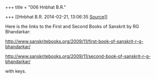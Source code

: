 +++
title = "006 Hnbhat B.R."

+++
[[Hnbhat B.R.	2014-02-21, 13:06:35 [Source](https://groups.google.com/g/samskrita/c/7lNy004yJHk)]]



  

Here is the links to the First and Second Books of Sanskrit by RG Bhandarkar:

  

<http://www.sanskritebooks.org/2009/11/first-book-of-sanskrit-r-g-bhandarkar/>

  

<http://www.sanskritebooks.org/2009/11/second-book-of-sanskrit-r-g-bhandarkar/>  

  

with keys.

  

